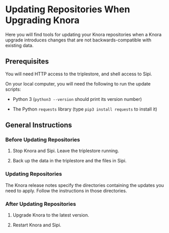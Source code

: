 # Updating Repositories When Upgrading Knora

Here you will find tools for updating your Knora repositories when a Knora
upgrade introduces changes that are not backwards-compatible with existing data.

## Prerequisites

You will need HTTP access to the triplestore, and shell access to Sipi.

On your local computer, you will need the following to run the update
scripts:

- Python 3 (`python3 --version` should print its version number)

- The Python `requests` library (type `pip3 install requests` to install it)

## General Instructions

### Before Updating Repositories

1. Stop Knora and Sipi. Leave the triplestore running.

2. Back up the data in the triplestore and the files in Sipi.

### Updating Repositories

The Knora release notes specify the directories containing the updates you need
to apply. Follow the instructions in those directories.

### After Updating Repositories

1. Upgrade Knora to the latest version.

2. Restart Knora and Sipi.
